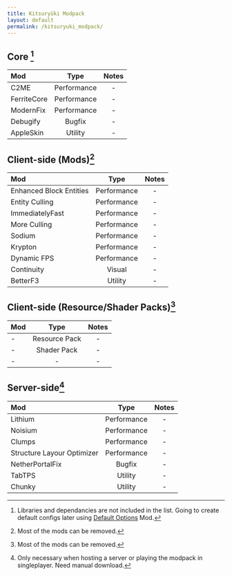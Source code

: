 ```yaml
---
title: Kitsuryūki Modpack
layout: default
permalink: /kitsuryuki_modpack/
---
```

## Core [^1]

| Mod | Type | Notes |
|:---|:---:|:---:|
| C2ME | Performance | - |
| FerriteCore | Performance | - |
| ModernFix | Performance | - |
| Debugify | Bugfix | - |
| AppleSkin | Utility | - |

## Client-side (Mods)[^2]

| Mod | Type | Notes |
|:---|:---:|:---:|
| Enhanced Block Entities | Performance | - |
| Entity Culling | Performance | - |
| ImmediatelyFast | Performance | - |
| More Culling | Performance | - |
| Sodium | Performance | - |
| Krypton | Performance | - |
| Dynamic FPS | Performance | - |
| Continuity | Visual | - |
| BetterF3 | Utility | - |

## Client-side (Resource/Shader Packs)[^2]

| Mod | Type | Notes |
|:---|:---:|:---:|
| - | Resource Pack | - |
| - | Shader Pack | - |
| - | - | - |

## Server-side[^3]

| Mod | Type | Notes |
|:---|:---:|:---:|
| Lithium | Performance | - |
| Noisium | Performance | - |
| Clumps | Performance | - |
| Structure Layour Optimizer | Performance | - |
| NetherPortalFix | Bugfix | - |
| TabTPS | Utility | - |
| Chunky | Utility | - |

[^1]: Libraries and dependancies are not included in the list. Going to create default configs later using [Default Options](https://modrinth.com/mod/default-options) Mod.
[^2]: Most of the mods can be removed.
[^3]: Only necessary when hosting a server or playing the modpack in singleplayer. Need manual download.

